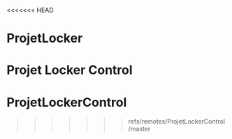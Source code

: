 <<<<<<< HEAD
# ProjetLocker
Projet Locker Control
=======
# ProjetLockerControl
>>>>>>> refs/remotes/ProjetLockerControl/master
